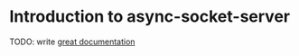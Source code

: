 # Introduction to async-socket-server

TODO: write [great documentation](http://jacobian.org/writing/great-documentation/what-to-write/)
